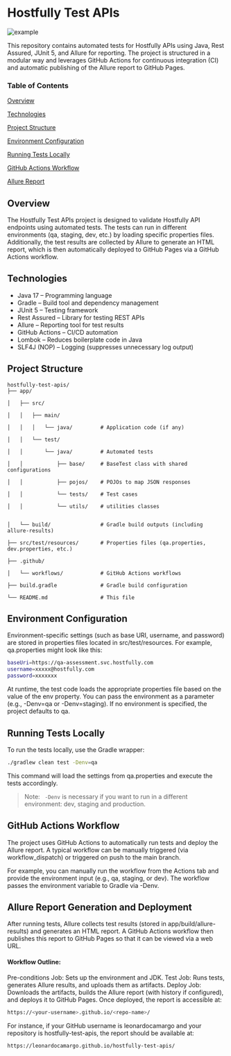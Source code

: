 # Hostfully Test APIs

![example](https://github.com/leonardocamargo/hostfully-test-apis/actions/workflows/automation-apis.yml/badge.svg)

This repository contains automated tests for Hostfully APIs using Java, Rest Assured, JUnit 5, and Allure for reporting. The project is structured in a modular way and leverages GitHub Actions for continuous integration (CI) and automatic publishing of the Allure report to GitHub Pages.

### Table of Contents

[Overview](#overview)

[Technologies](#technologies)

[Project Structure](#project-structure)

[Environment Configuration](#environment-configuration)

[Running Tests Locally](#running-tests-locally)

[GitHub Actions Workflow](#github-actions-workflow)

[Allure Report](#allure-report)



## Overview


The Hostfully Test APIs project is designed to validate Hostfully API endpoints using automated tests. The tests can run in different environments (qa, staging, dev, etc.) by loading specific properties files. Additionally, the test results are collected by Allure to generate an HTML report, which is then automatically deployed to GitHub Pages via a GitHub Actions workflow.


## Technologies

- Java 17 – Programming language
- Gradle – Build tool and dependency management
- JUnit 5 – Testing framework
- Rest Assured – Library for testing REST APIs
- Allure – Reporting tool for test results
- GitHub Actions – CI/CD automation
- Lombok – Reduces boilerplate code in Java
- SLF4J (NOP) – Logging (suppresses unnecessary log output)



## Project Structure 
```
hostfully-test-apis/
├── app/  

│   ├── src/

│   │   ├── main/

│   │   │   └── java/         # Application code (if any)

│   │   └── test/

│   │       └── java/         # Automated tests

│   │           ├── base/     # BaseTest class with shared configurations

│   │           ├── pojos/    # POJOs to map JSON responses

│   │           └── tests/    # Test cases

│   │           └── utils/    # utilities classes


│   └── build/                # Gradle build outputs (including allure-results)

├── src/test/resources/       # Properties files (qa.properties, dev.properties, etc.)

├── .github/

│   └── workflows/            # GitHub Actions workflows

├── build.gradle              # Gradle build configuration

└── README.md                 # This file
```

## Environment Configuration

Environment-specific settings (such as base URI, username, and password) are stored in properties files located in src/test/resources. For example, qa.properties might look like this:
```sh
baseUri=https://qa-assessment.svc.hostfully.com
username=xxxxx@hostfully.com
password=xxxxxxx
```

At runtime, the test code loads the appropriate properties file based on the value of the env property. You can pass the environment as a parameter (e.g., -Denv=qa or -Denv=staging). If no environment is specified, the project defaults to qa.

## Running Tests Locally

To run the tests locally, use the Gradle wrapper:

```sh
./gradlew clean test -Denv=qa
```


This command will load the settings from qa.properties and execute the tests accordingly.


> Note: ` -Denv` is necessary if you want to run in a different environment: dev, staging and production.


## GitHub Actions Workflow 


The project uses GitHub Actions to automatically run tests and deploy the Allure report. A typical workflow can be manually triggered (via workflow_dispatch) or triggered on push to the main branch.

For example, you can manually run the workflow from the Actions tab and provide the environment input (e.g., qa, staging, or dev). The workflow passes the environment variable to Gradle via -Denv.


## Allure Report Generation and Deployment 

After running tests, Allure collects test results (stored in app/build/allure-results) and generates an HTML report. A GitHub Actions workflow then publishes this report to GitHub Pages so that it can be viewed via a web URL.

#### Workflow Outline:

Pre-conditions Job: Sets up the environment and JDK.
Test Job: Runs tests, generates Allure results, and uploads them as artifacts.
Deploy Job: Downloads the artifacts, builds the Allure report (with history if configured), and deploys it to GitHub Pages.
Once deployed, the report is accessible at:

```sh
https://<your-username>.github.io/<repo-name>/
```
For instance, if your GitHub username is leonardocamargo and your repository is hostfully-test-apis, the report should be available at:
```sh
https://leonardocamargo.github.io/hostfully-test-apis/
```


